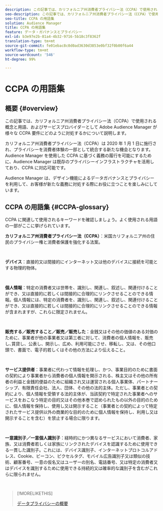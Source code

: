 ```yaml
---
description: この記事では、カリフォルニア州消費者プライバシー法（CCPA）で使用される概念と用語、および Adobe Audience Manager が様々な CCPA 要件にどのように対処するかについて説明します。
seo-description: この記事では、カリフォルニア州消費者プライバシー法（CCPA）で使用される概念と用語、および Adobe Audience Manager が様々な CCPA 要件にどのように対処するかについて説明します。
seo-title: CCPA の用語集
solution: Audience Manager
title: CCPA の用語集
feature: データ・ガバナンスとプライバシー
exl-id: b3e97e2b-81a4-4b32-9716-5b18c3f8362f
translation-type: tm+mt
source-git-commit: fe01ebac8c0d0ad3630d3853e0bf32f0b00f6a44
workflow-type: tm+mt
source-wordcount: '546'
ht-degree: 99%

---
```


# CCPA の用語集

## 概要 {#overview}

この記事では、カリフォルニア州消費者プライバシー法（CCPA）で使用される概念と用語、およびサービスプロバイダーとして Adobe Audience Manager が様々な CCPA 要件にどのように対処するかについて説明します。

カリフォルニア州消費者プライバシー法（CCPA）は 2020 年 1 月 1 日に施行され、プライバシーを消費者体験の一部として統合する新たな機会となります。Audience Manager を使用した CCPA に基づく義務の履行を可能にするために、Audience Manager は既存のプライバシーインフラストラクチャを活用しており、CCPA に対応可能です。

Audience Manager は、デザイン機能によるデータガバナンスとプライバシーを利用して、お客様が新たな義務に対処する際にお役に立つことを楽しみにしています。

## CCPA の用語集 {#CCPA-glossary}

CCPA に関連して使用されるキーワードを確認しましょう。よく使用される用語の一部がここに挙げられています。

**カリフォルニア州消費者プライバシー法（CCPA）**：米国カリフォルニア州の住民のプライバシー権と消費者保護を強化する法案。

 

**デバイス**：直接的又は間接的にインターネット又は他のデバイスに接続を可能とする物理的物体。

 

**個人情報**：特定の消費者又は世帯を、識別し、関連し、叙述し、関連付けることができ、又は直接的に若しくは間接的に合理的にリンクさせることのできる情報。個人情報には、特定の消費者を、識別し、関連し、叙述し、関連付けることができ、又は直接的に若しくは間接的に合理的にリンクさせることのできる情報が含まれますが、これらに限定されません。

 

**販売する／販売すること／販売／販売した**：金銭又はその他の価値のある対価のために、事業者が他の事業者又は第三者に対して、消費者の個人情報を、販売し､賃貸し、公表し、開示し、広め、利用可能にさせ、移転し、又は、その他口頭で、書面で、電子的若しくはその他の方法により伝えること。

 

**サービス提供者**：事業者に代わって情報を処理し、かつ、事業目的のために書面の契約により事業者から消費者の個人情報を開示される、株主又はその他の所有者の利益と金銭的便益のために組織され又は運営される個人事業体、パートナーシップ、有限責任会社、法人、団体、その他の法的主体。ただし、事業者との契約により、個人情報を受領する法的主体が、当該契約で特定された事業者へのサービスをおこなう特定の目的又はその他本巻で認められたもの以外の目的のために、個人情報を保持し、使用し又は開示すること（事業者との契約によって特定されたサービス提供以外の商業的な目的のために個人情報を保持し、利用し又は開示することを含む）を禁止する場合に限ります。

 

**一意識別子／一意個人識別子**：経時的にかつ異なるサービスにおいて消費者、家族、又は消費者若しくは家族にリンクされたデバイスを認識するために使用できる一貫した識別子。これには、デバイス識別子、インターネットプロトコルアドレス、Cookie、ビーコン、ピクセルタグ、モバイル広告識別子又は類似の技術、顧客番号、一意の仮名又はユーザーの別名、電話番号、又は特定の消費者又はデバイスを識別するために使用できる持続的又は確率的な識別子を含むがこれらに限られません。

 

>[!MORELIKETHIS]
>
>[データプライバシーの概要](/help/using/overview/data-security-and-privacy/data-privacy.md)

